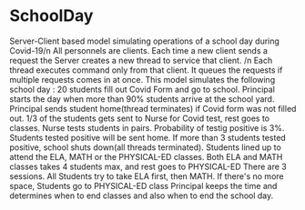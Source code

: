 # SchoolDay
Server-Client based model simulating operations of a school day during Covid-19/n
All personnels are clients. Each time a new client sends a request the Server creates a new thread to service that client. /n
Each thread executes command only from that client. It queues the requests if multiple requests comes in at once. 
This model simulates the following school day :
20 students fill out Covid Form and go to school.
Principal starts the day when more than 90% students arrive at the school yard.
Principal sends student home(thread terminates) if Covid form was not filled out.
1/3 of the students gets sent to Nurse for Covid test, rest goes to classes.
Nurse tests students in pairs. Probability of testig positive is 3%. Students tested positive will be sent home. 
If more than 3 students tested positive, school shuts down(all threads terminated).
Students lined up to attend the ELA, MATH or the PHYSICAL-ED classes. Both ELA and MATH classes takes 4 students max, and rest goes to PHYSICAL-ED
There are 3 sessions. All Students try to take ELA first, then MATH. If there's no more space, Students go to PHYSICAL-ED class
Principal keeps the time and determines when to end classes and also when to end the school day.
